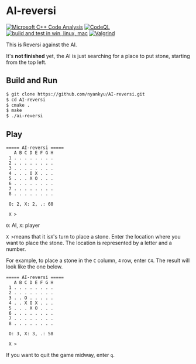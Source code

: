 # AI-reversi

[![Microsoft C++ Code Analysis](https://github.com/nyankyu/AI-reversi/actions/workflows/msvc-analysis.yml/badge.svg)](https://github.com/nyankyu/AI-reversi/actions/workflows/msvc-analysis.yml)
[![CodeQL](https://github.com/nyankyu/AI-reversi/actions/workflows/codeql-analysis.yml/badge.svg)](https://github.com/nyankyu/AI-reversi/actions/workflows/codeql-analysis.yml)
[![build and test in win, linux, mac](https://github.com/nyankyu/AI-reversi/actions/workflows/cmake.yml/badge.svg)](https://github.com/nyankyu/AI-reversi/actions/workflows/cmake.yml)
[![Valgrind](https://github.com/nyankyu/AI-reversi/actions/workflows/valgrind.yml/badge.svg)](https://github.com/nyankyu/AI-reversi/actions/workflows/valgrind.yml)

This is Reversi against the AI.

It's **not finished** yet, the AI is just searching for a place to put stone, starting from the top left.

## Build and Run
```bash
$ git clone https://github.com/nyankyu/AI-reversi.git
$ cd AI-reversi
$ cmake .
$ make
$ ./ai-reversi
```

## Play
```
===== AI-reversi =====
   A B C D E F G H
 1 . . . . . . . .
 2 . . . . . . . .
 3 . . . . . . . .
 4 . . . O X . . .
 5 . . . X O . . .
 6 . . . . . . . .
 7 . . . . . . . .
 8 . . . . . . . .

 O: 2, X: 2, .: 60

 X > 
```
`O`: AI, `X`: player

`X >`means that it is`X`'s turn to place a stone. Enter the location where you want to place the stone. The location is represented by a letter and a number.

For example, to place a stone in the `C` column, `4` row, enter `C4`. The result will look like the one below.
```
===== AI-reversi =====
   A B C D E F G H
 1 . . . . . . . . 
 2 . . . . . . . . 
 3 . . O . . . . . 
 4 . . X O X . . . 
 5 . . . X O . . . 
 6 . . . . . . . . 
 7 . . . . . . . . 
 8 . . . . . . . . 

 O: 3, X: 3, .: 58

 X > 
```

If you want to quit the game midway, enter `q`.

